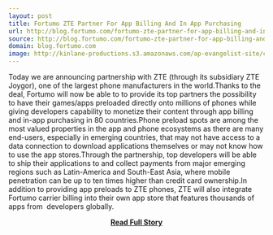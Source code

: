 ```yaml
---
layout: post
title: Fortumo ZTE Partner For App Billing And In App Purchasing
url: http://blog.fortumo.com/fortumo-zte-partner-for-app-billing-and-in-app-purchasing/
source: http://blog.fortumo.com/fortumo-zte-partner-for-app-billing-and-in-app-purchasing/
domain: blog.fortumo.com
image: http://kinlane-productions.s3.amazonaws.com/ap-evangelist-site/curated/screenshots/9508_blog_fortumo_com.png
---
```


<p>Today we are announcing partnership with ZTE (through its subsidiary ZTE Joygor), one of the largest phone manufacturers in the world.Thanks to the deal, Fortumo will now be able to to provide its top partners the possibility to have their games/apps preloaded directly onto millions of phones while giving developers capability to monetize their content through app billing and in-app purchasing in 80 countries.Phone preload spots are among the most valued properties in the app and phone ecosystems as there are many end-users, especially in emerging countries, that may not have access to a data connection to download applications themselves or may not know how to use the app stores.Through the partnership, top developers will be able to ship their applications to and collect payments from major emerging regions such as Latin-America and South-East Asia, where mobile penetration can be up to ten times higher than credit card ownership.In addition to providing app preloads to ZTE phones, ZTE will also integrate Fortumo carrier billing into their own app store that features thousands of apps from  developers globally.</p>
<center><p><a href="http://blog.fortumo.com/fortumo-zte-partner-for-app-billing-and-in-app-purchasing/" style='padding:25px; font-sze:18px; font-weight: bold;'>Read Full Story</a></p></center>
